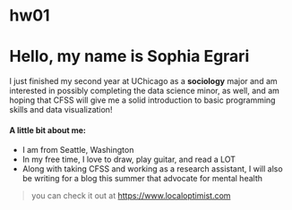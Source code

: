 # hw01

# Hello, my name is Sophia Egrari

I just finished my second year at UChicago as a **sociology** major and am interested in possibly completing the data science minor, as well, and am hoping that CFSS will give me a solid introduction to basic programming skills and data visualization!

#### A little bit about me: 
* I am from Seattle, Washington 
* In my free time, I love to draw, play guitar, and read a LOT
* Along with taking CFSS and working as a research assistant, I will also be writing for a blog this summer that advocate for mental health
>you can check it out at https://www.localoptimist.com
